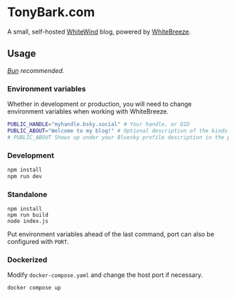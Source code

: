 # TonyBark.com

A small, self-hosted [WhiteWind](https://github.com/whtwnd/whitewind-blog) blog, powered by [WhiteBreeze](https://github.com/hugeblank/whitebreeze).

## Usage

_[Bun](https://bun.sh/) recommended._

### Environment variables

Whether in development or production, you will need to change environment variables when working with WhiteBreeze.

```sh
PUBLIC_HANDLE="myhandle.bsky.social" # Your handle, or DID
PUBLIC_ABOUT="Welcome to my blog!" # Optional description of the kinds of posts you'll be making, or a greeting.
# PUBLIC_ABOUT Shows up under your Bluesky profile description in the profile card.
```

### Development

```sh
npm install
npm run dev
```

### Standalone

```
npm install
npm run build
node index.js
```

Put environment variables ahead of the last command, port can also be configured with `PORT`.

### Dockerized

Modify `docker-compose.yaml` and change the host port if necessary.

```
docker compose up
```
